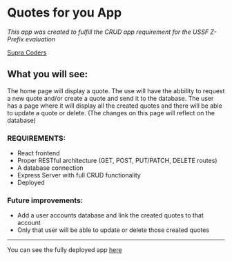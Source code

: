 # Quotes for you App
*This app was created to fulfill the CRUD app requirement for the USSF Z-Prefix evaluation*

[Supra Coders](http://supracoders.us/)

## What you will see:
The home page will display a quote. The use will have the abbility to request a new quote and/or create a quote and send it to the database.
The user has a page where it will display all the created quotes and there will be able to update a quote or delete. (The changes on this page will reflect on the database)
### REQUIREMENTS:
- React frontend
- Proper RESTful architecture (GET, POST, PUT/PATCH, DELETE routes)
- A database connection
- Express Server with full CRUD functionality
- Deployed
### Future improvements:
- Add a user accounts database and link the created quotes to that account
- Only that user will be able to update or delete those created quotes

---

You can see the fully deployed app [here](https://www.example.com)
